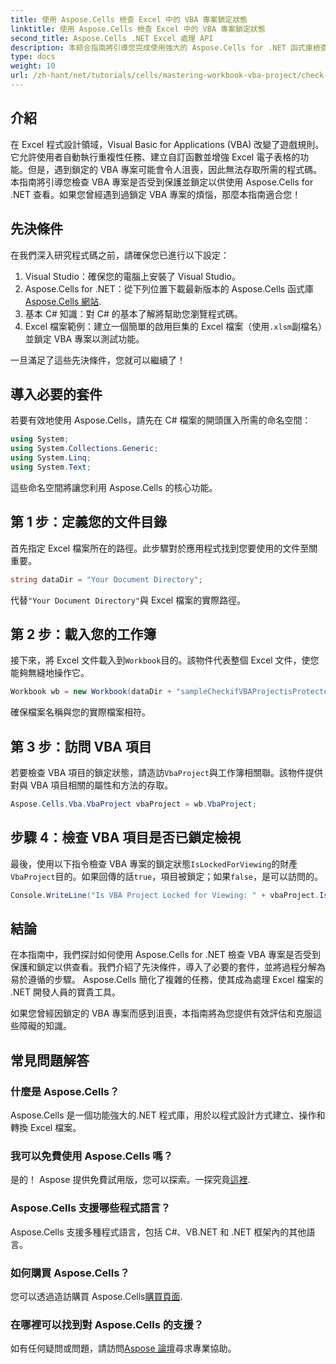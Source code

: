 ```yaml
---
title: 使用 Aspose.Cells 檢查 Excel 中的 VBA 專案鎖定狀態
linktitle: 使用 Aspose.Cells 檢查 Excel 中的 VBA 專案鎖定狀態
second_title: Aspose.Cells .NET Excel 處理 API
description: 本綜合指南將引導您完成使用強大的 Aspose.Cells for .NET 函式庫檢查 Excel 中的 VBA 專案是否已鎖定以供檢視的流程。非常適合 .NET 開發人員和 Excel 使用者。
type: docs
weight: 10
url: /zh-hant/net/tutorials/cells/mastering-workbook-vba-project/check-vba-project-lock-status/
---
```

## 介紹

在 Excel 程式設計領域，Visual Basic for Applications (VBA) 改變了遊戲規則。它允許使用者自動執行重複性任務、建立自訂函數並增強 Excel 電子表格的功能。但是，遇到鎖定的 VBA 專案可能會令人沮喪，因此無法存取所需的程式碼。本指南將引導您檢查 VBA 專案是否受到保護並鎖定以供使用 Aspose.Cells for .NET 查看。如果您曾經遇到過鎖定 VBA 專案的煩惱，那麼本指南適合您！

## 先決條件

在我們深入研究程式碼之前，請確保您已進行以下設定：

1. Visual Studio：確保您的電腦上安裝了 Visual Studio。
2.  Aspose.Cells for .NET：從下列位置下載最新版本的 Aspose.Cells 函式庫[Aspose.Cells 網站](https://releases.aspose.com/cells/net/).
3. 基本 C# 知識：對 C# 的基本了解將幫助您瀏覽程式碼。
4.  Excel 檔案範例：建立一個簡單的啟用巨集的 Excel 檔案（使用`.xlsm`副檔名）並鎖定 VBA 專案以測試功能。

一旦滿足了這些先決條件，您就可以繼續了！

## 導入必要的套件

若要有效地使用 Aspose.Cells，請先在 C# 檔案的開頭匯入所需的命名空間：

```csharp
using System;
using System.Collections.Generic;
using System.Linq;
using System.Text;
```

這些命名空間將讓您利用 Aspose.Cells 的核心功能。

## 第 1 步：定義您的文件目錄

首先指定 Excel 檔案所在的路徑。此步驟對於應用程式找到您要使用的文件至關重要。

```csharp
string dataDir = "Your Document Directory";
```

代替`"Your Document Directory"`與 Excel 檔案的實際路徑。

## 第 2 步：載入您的工作簿

接下來，將 Excel 文件載入到`Workbook`目的。該物件代表整個 Excel 文件，使您能夠無縫地操作它。

```csharp
Workbook wb = new Workbook(dataDir + "sampleCheckifVBAProjectisProtected.xlsm");
```

確保檔案名稱與您的實際檔案相符。

## 第 3 步：訪問 VBA 項目

若要檢查 VBA 項目的鎖定狀態，請造訪`VbaProject`與工作簿相關聯。該物件提供對與 VBA 項目相關的屬性和方法的存取。

```csharp
Aspose.Cells.Vba.VbaProject vbaProject = wb.VbaProject;
```

## 步驟 4：檢查 VBA 項目是否已鎖定檢視

最後，使用以下指令檢查 VBA 專案的鎖定狀態`IsLockedForViewing`的財產`VbaProject`目的。如果回傳的話`true`，項目被鎖定；如果`false`，是可以訪問的。

```csharp
Console.WriteLine("Is VBA Project Locked for Viewing: " + vbaProject.IsLockedForViewing);
```

## 結論

在本指南中，我們探討如何使用 Aspose.Cells for .NET 檢查 VBA 專案是否受到保護和鎖定以供查看。我們介紹了先決條件，導入了必要的套件，並將過程分解為易於遵循的步驟。 Aspose.Cells 簡化了複雜的任務，使其成為處理 Excel 檔案的 .NET 開發人員的寶貴工具。

如果您曾經因鎖定的 VBA 專案而感到沮喪，本指南將為您提供有效評估和克服這些障礙的知識。

## 常見問題解答

### 什麼是 Aspose.Cells？

Aspose.Cells 是一個功能強大的.NET 程式庫，用於以程式設計方式建立、操作和轉換 Excel 檔案。

### 我可以免費使用 Aspose.Cells 嗎？

是的！ Aspose 提供免費試用版，您可以探索。一探究竟[這裡](https://releases.aspose.com/).

### Aspose.Cells 支援哪些程式語言？

Aspose.Cells 支援多種程式語言，包括 C#、VB.NET 和 .NET 框架內的其他語言。

### 如何購買 Aspose.Cells？

您可以透過造訪購買 Aspose.Cells[購買頁面](https://purchase.aspose.com/buy).

### 在哪裡可以找到對 Aspose.Cells 的支援？

如有任何疑問或問題，請訪問[Aspose 論壇](https://forum.aspose.com/c/cells/9)尋求專業協助。